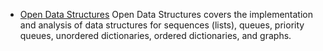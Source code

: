 * [Open Data Structures](http://opendatastructures.org/)  Open Data Structures covers the implementation and analysis of data structures for sequences (lists), queues, priority queues, unordered dictionaries, ordered dictionaries, and graphs.
